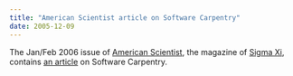 ```yaml
---
title: "American Scientist article on Software Carpentry"
date: 2005-12-09
---
```

The Jan/Feb 2006 issue of <a href="http://www.americanscientist.org">American Scientist</a>, the magazine of <a href="http://www.sigmaxi.org/">Sigma Xi</a>, contains <a href="http://www.americanscientist.org/template/AssetDetail/assetid/48548?&print=yes">an article</a> on Software Carpentry.
